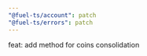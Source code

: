 ```yaml
---
"@fuel-ts/account": patch
"@fuel-ts/errors": patch
---
```


feat: add method for coins consolidation
